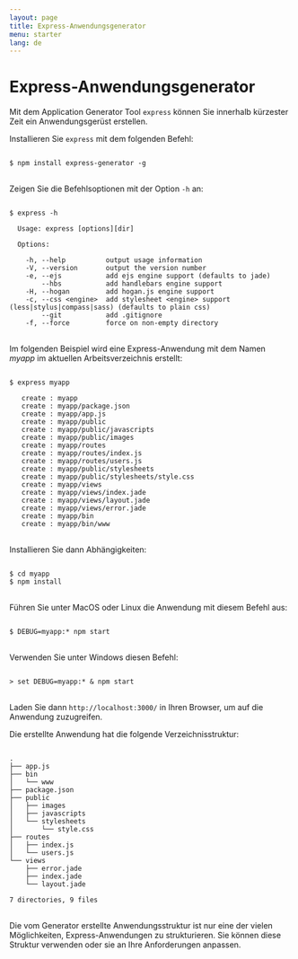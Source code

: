 ```yaml
---
layout: page
title: Express-Anwendungsgenerator
menu: starter
lang: de
---
```

<!---
 Copyright (c) 2016 StrongLoop, IBM, and Express Contributors
 License: MIT
-->

# Express-Anwendungsgenerator

Mit dem Application Generator Tool `express` können Sie innerhalb kürzester Zeit ein Anwendungsgerüst erstellen.

Installieren Sie `express` mit dem folgenden Befehl:

<pre>
<code class="language-sh" translate="no">
$ npm install express-generator -g
</code>
</pre>

Zeigen Sie die Befehlsoptionen mit der Option `-h` an:

<pre>
<code class="language-sh" translate="no">
$ express -h

  Usage: express [options][dir]

  Options:

    -h, --help          output usage information
    -V, --version       output the version number
    -e, --ejs           add ejs engine support (defaults to jade)
        --hbs           add handlebars engine support
    -H, --hogan         add hogan.js engine support
    -c, --css &lt;engine&gt;  add stylesheet &lt;engine&gt; support (less|stylus|compass|sass) (defaults to plain css)
        --git           add .gitignore
    -f, --force         force on non-empty directory
</code>
</pre>

Im folgenden Beispiel wird eine Express-Anwendung mit dem Namen _myapp_ im aktuellen Arbeitsverzeichnis erstellt:

<pre>
<code class="language-sh" translate="no">
$ express myapp

   create : myapp
   create : myapp/package.json
   create : myapp/app.js
   create : myapp/public
   create : myapp/public/javascripts
   create : myapp/public/images
   create : myapp/routes
   create : myapp/routes/index.js
   create : myapp/routes/users.js
   create : myapp/public/stylesheets
   create : myapp/public/stylesheets/style.css
   create : myapp/views
   create : myapp/views/index.jade
   create : myapp/views/layout.jade
   create : myapp/views/error.jade
   create : myapp/bin
   create : myapp/bin/www
</code>
</pre>

Installieren Sie dann Abhängigkeiten:

<pre>
<code class="language-sh" translate="no">
$ cd myapp
$ npm install
</code>
</pre>

Führen Sie unter MacOS oder Linux die Anwendung mit diesem Befehl aus:

<pre>
<code class="language-sh" translate="no">
$ DEBUG=myapp:* npm start
</code>
</pre>

Verwenden Sie unter Windows diesen Befehl:

<pre>
<code class="language-sh" translate="no">
> set DEBUG=myapp:* & npm start
</code>
</pre>

Laden Sie dann `http://localhost:3000/` in Ihren Browser, um auf die Anwendung zuzugreifen.

Die erstellte Anwendung hat die folgende Verzeichnisstruktur:

<pre>
<code class="language-sh" translate="no">
.
├── app.js
├── bin
│   └── www
├── package.json
├── public
│   ├── images
│   ├── javascripts
│   └── stylesheets
│       └── style.css
├── routes
│   ├── index.js
│   └── users.js
└── views
    ├── error.jade
    ├── index.jade
    └── layout.jade

7 directories, 9 files
</code>
</pre>

<div class="doc-box doc-info" markdown="1">
Die vom Generator erstellte Anwendungsstruktur ist nur eine der vielen Möglichkeiten, Express-Anwendungen zu strukturieren. Sie können diese Struktur verwenden oder sie an Ihre Anforderungen anpassen.
</div>
